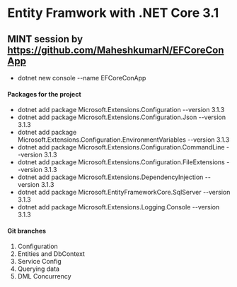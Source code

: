 # Entity Framwork with .NET Core 3.1

## MINT session by https://github.com/MaheshkumarN/EFCoreConApp

- dotnet new console --name EFCoreConApp

#### Packages for the project
- dotnet add package Microsoft.Extensions.Configuration --version 3.1.3
- dotnet add package Microsoft.Extensions.Configuration.Json --version 3.1.3
- dotnet add package Microsoft.Extensions.Configuration.EnvironmentVariables --version 3.1.3
- dotnet add package Microsoft.Extensions.Configuration.CommandLine --version 3.1.3
- dotnet add package Microsoft.Extensions.Configuration.FileExtensions --version 3.1.3
- dotnet add package Microsoft.Extensions.DependencyInjection --version 3.1.3
- dotnet add package Microsoft.EntityFrameworkCore.SqlServer --version 3.1.3
- dotnet add package Microsoft.Extensions.Logging.Console --version 3.1.3

#### Git branches

1) Configuration
2) Entities and DbContext
3) Service Config
4) Querying data
5) DML Concurrency